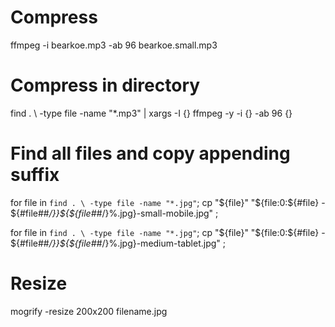 ﻿# Compress

ffmpeg -i bearkoe.mp3 -ab 96 bearkoe.small.mp3

# Compress in directory

find . \ -type file -name "*.mp3" | xargs -I {} ffmpeg -y -i {} -ab 96 {}


# Find all files and copy appending suffix

for file in `find . \ -type file -name "*.jpg"`;
    cp "${file}" "${file:0:${#file} - ${#file##*/}}${${file##*/}%.jpg}-small-mobile.jpg"  ;

for file in `find . \ -type file -name "*.jpg"`;
    cp "${file}" "${file:0:${#file} - ${#file##*/}}${${file##*/}%.jpg}-medium-tablet.jpg"  ;

# Resize

mogrify -resize 200x200 filename.jpg


